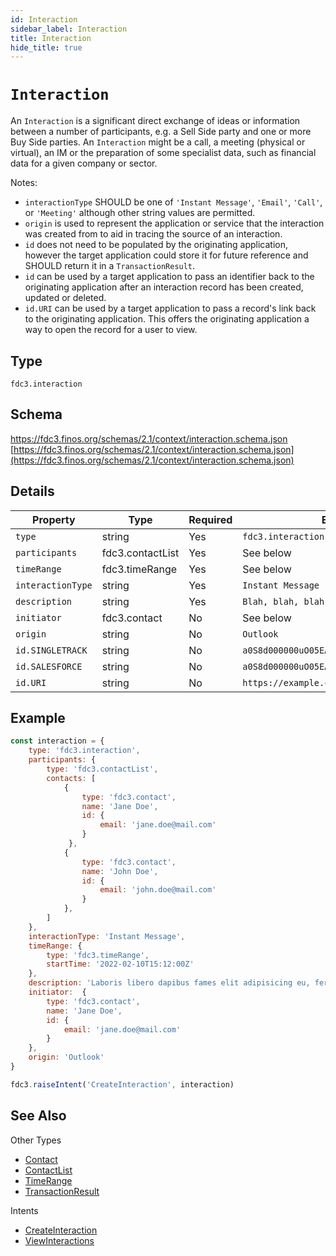 ```yaml
---
id: Interaction
sidebar_label: Interaction
title: Interaction
hide_title: true
---
```

# `Interaction`

An `Interaction` is a significant direct exchange of ideas or information between a number of participants, e.g. a Sell Side party and one or more Buy Side parties. An `Interaction` might be a call, a meeting (physical or virtual), an IM or the preparation of some specialist data, such as financial data for a given company or sector.

Notes:

- `interactionType` SHOULD be one of `'Instant Message'`, `'Email'`, `'Call'`, or `'Meeting'` although other string values are permitted.
- `origin` is used to represent the application or service that the interaction was created from to aid in tracing the source of an interaction.
- `id` does not need to be populated by the originating application, however the target application could store it for future reference and SHOULD return it in a `TransactionResult`. 
- `id` can be used by a target application to pass an identifier back to the originating application after an interaction record has been created, updated or deleted.
- `id.URI` can be used by a target application to pass a record's link back to the originating application. This offers the originating application a way to open the record for a user to view. 

## Type

`fdc3.interaction`

## Schema

https://fdc3.finos.org/schemas/2.1/context/interaction.schema.json [https://fdc3.finos.org/schemas/2.1/context/interaction.schema.json](https://fdc3.finos.org/schemas/2.1/context/interaction.schema.json)

## Details

| Property           | Type             | Required  | Example Value                                   |
|--------------------|------------------|-----------|-------------------------------------------------|
| `type`             | string           | Yes       | `fdc3.interaction`                              |
| `participants`     | fdc3.contactList | Yes       | See below                                       |
| `timeRange`        | fdc3.timeRange   | Yes       | See below                                       |
| `interactionType`  | string           | Yes       | `Instant Message`                               |
| `description`      | string           | Yes       | `Blah, blah, blah`                              |
| `initiator`        | fdc3.contact     | No        | See below                                       |
| `origin`           | string           | No        | `Outlook`                                       |
| `id.SINGLETRACK`   | string           | No        | `a0S8d000000uO05EAE`                            |
| `id.SALESFORCE`    | string           | No        | `a0S8d000000uO05EAE`                            |
| `id.URI`           | string           | No        | `https://example.com/record/a0S8d000000uO05EAE` |


## Example

```js
const interaction = {
    type: 'fdc3.interaction',
    participants: {
        type: 'fdc3.contactList',
        contacts: [
            {
                type: 'fdc3.contact',
                name: 'Jane Doe',
                id: {
                    email: 'jane.doe@mail.com'
                }
             },
            {
                type: 'fdc3.contact',
                name: 'John Doe',
                id: {
                    email: 'john.doe@mail.com'
                }
            },
        ]
    },
    interactionType: 'Instant Message',
    timeRange: {
        type: 'fdc3.timeRange',
        startTime: '2022-02-10T15:12:00Z'
    },
    description: 'Laboris libero dapibus fames elit adipisicing eu, fermentum, dignissimos laboriosam, erat, risus qui deserunt. Praesentium! Reiciendis. Hic harum nostrud, harum potenti amet? Mauris. Pretium aliquid animi, eget eiusmod integer proident. Architecto ipsum blandit ducimus, possimus illum sunt illum necessitatibus ab litora sed, nonummy integer minus corrupti ducimus iste senectus accumsan, fugiat nostrud? Pede vero dictumst excepturi, iure earum consequuntur voluptatum',
    initiator:  {
        type: 'fdc3.contact',
        name: 'Jane Doe',
        id: {
            email: 'jane.doe@mail.com'
        }
    },
    origin: 'Outlook'
}

fdc3.raiseIntent('CreateInteraction', interaction)
```

## See Also

Other Types
- [Contact](Contact)
- [ContactList](ContactList)
- [TimeRange](TimeRange)
- [TransactionResult](TransactionResult)

Intents
- [CreateInteraction](../../intents/ref/CreateInteraction)
- [ViewInteractions](../../intents/ref/ViewInteractions)
